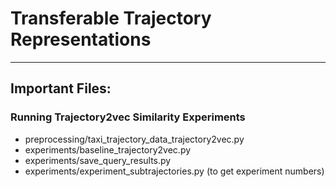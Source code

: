 # Transferable Trajectory Representations

---

## Important Files:

### Running Trajectory2vec Similarity Experiments

- preprocessing/taxi_trajectory_data_trajectory2vec.py
- experiments/baseline_trajectory2vec.py
- experiments/save_query_results.py
- experiments/experiment_subtrajectories.py (to get experiment numbers)
